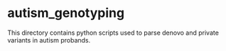 # autism_genotyping
This directory contains python scripts used to parse denovo and private variants in autism probands. 
